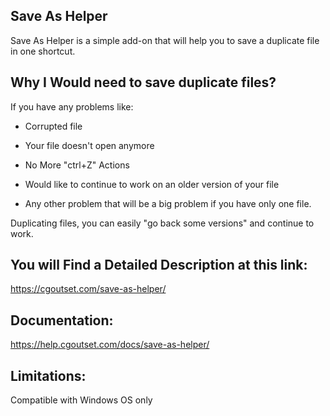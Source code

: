 ## Save As Helper
Save As Helper is a simple add-on that will help you to save a duplicate file in one shortcut.

## Why I Would need to save duplicate files?
If you have any problems like:

- Corrupted file

- Your file doesn't open anymore

- No More "ctrl+Z" Actions

- Would like to continue to work on an older version of your file

- Any other problem that will be a big problem if you have only one file.

Duplicating files, you can easily "go back some versions" and continue to work.



## You will Find a Detailed Description at this link:
https://cgoutset.com/save-as-helper/

## Documentation:
https://help.cgoutset.com/docs/save-as-helper/

## Limitations:
Compatible with Windows OS only
